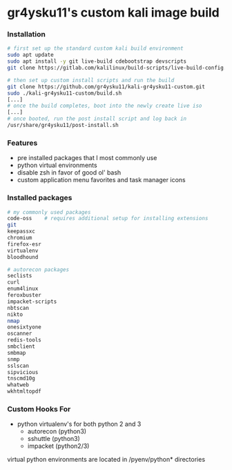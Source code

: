 # gr4ysku11's custom kali image build

  ### Installation
```bash
# first set up the standard custom kali build environment
sudo apt update
sudo apt install -y git live-build cdebootstrap devscripts
git clone https://gitlab.com/kalilinux/build-scripts/live-build-config.git

# then set up custom install scripts and run the build
git clone https://github.com/gr4ysku11/kali-gr4ysku11-custom.git
sudo ./kali-gr4ysku11-custom/build.sh
[...]
# once the build completes, boot into the newly create live iso
[...]
# once booted, run the post install script and log back in
/usr/share/gr4ysku11/post-install.sh
```

### Features
- pre installed packages that I most commonly use
- python virtual environments
- disable zsh in favor of good ol' bash
- custom application menu favorites and task manager icons

### Installed packages
```bash
# my commonly used packages
code-oss    # requires additional setup for installing extensions
git
keepassxc
chromium
firefox-esr
virtualenv
bloodhound

# autorecon packages
seclists
curl
enum4linux
feroxbuster
impacket-scripts
nbtscan
nikto
nmap
onesixtyone
oscanner
redis-tools
smbclient
smbmap
snmp
sslscan
sipvicious
tnscmd10g
whatweb
wkhtmltopdf
```

### Custom Hooks For
- python virtualenv's for both python 2 and 3
  - autorecon (python3)
  - sshuttle (python3)
  - impacket (python2/3)

virtual python environments are located in /pyenv/python\* directories

